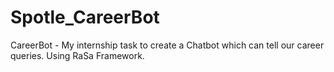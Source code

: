 # Spotle_CareerBot
CareerBot - My internship task to create a Chatbot which can tell our career queries. Using RaSa Framework.

